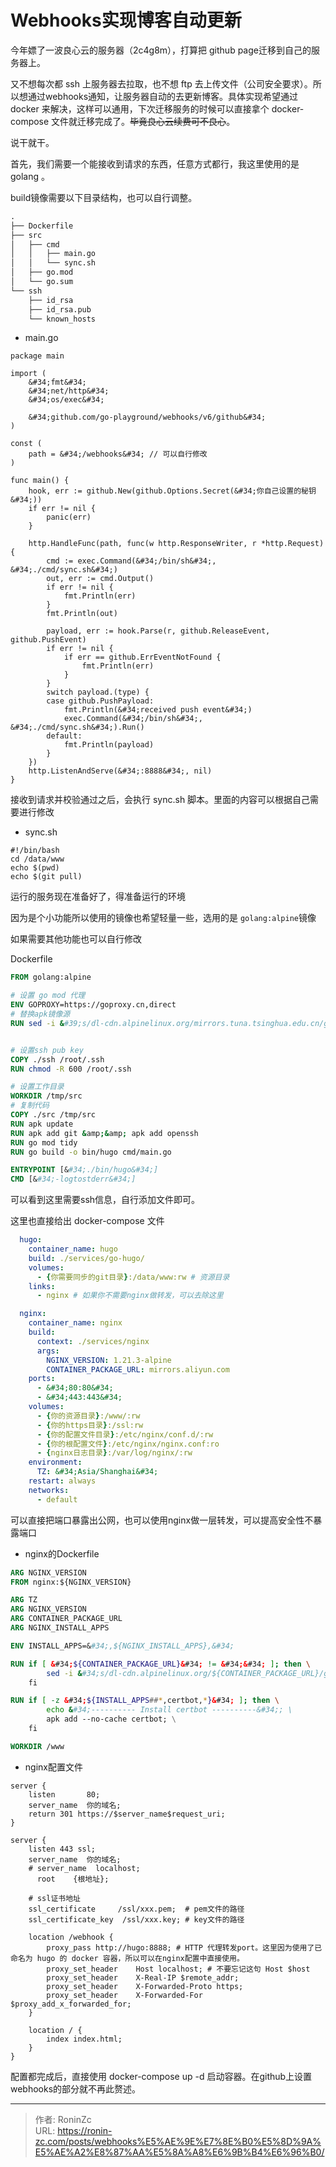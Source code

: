 # Webhooks实现博客自动更新




今年嫖了一波良心云的服务器（2c4g8m），打算把 github page迁移到自己的服务器上。

又不想每次都 ssh 上服务器去拉取，也不想 ftp 去上传文件（公司安全要求）。所以想通过webhooks通知，让服务器自动的去更新博客。具体实现希望通过 docker 来解决，这样可以通用，下次迁移服务的时候可以直接拿个 docker-compose 文件就迁移完成了。~~毕竟良心云续费可不良心~~。

说干就干。

首先，我们需要一个能接收到请求的东西，任意方式都行，我这里使用的是 golang 。

build镜像需要以下目录结构，也可以自行调整。

```tex
.
├── Dockerfile
├── src
│   ├── cmd
│   │   ├── main.go
│   │   └── sync.sh
│   ├── go.mod
│   └── go.sum
└── ssh
    ├── id_rsa
    ├── id_rsa.pub
    └── known_hosts
```

* main.go

```golang
package main

import (
	&#34;fmt&#34;
	&#34;net/http&#34;
	&#34;os/exec&#34;

	&#34;github.com/go-playground/webhooks/v6/github&#34;
)

const (
	path = &#34;/webhooks&#34; // 可以自行修改
)

func main() {
	hook, err := github.New(github.Options.Secret(&#34;你自己设置的秘钥&#34;))
	if err != nil {
		panic(err)
	}

	http.HandleFunc(path, func(w http.ResponseWriter, r *http.Request) {
		cmd := exec.Command(&#34;/bin/sh&#34;, &#34;./cmd/sync.sh&#34;)
		out, err := cmd.Output()
		if err != nil {
			fmt.Println(err)
		}
		fmt.Println(out)

		payload, err := hook.Parse(r, github.ReleaseEvent, github.PushEvent)
		if err != nil {
			if err == github.ErrEventNotFound {
				fmt.Println(err)
			}
		}
		switch payload.(type) {
		case github.PushPayload:
			fmt.Println(&#34;received push event&#34;)
			exec.Command(&#34;/bin/sh&#34;, &#34;./cmd/sync.sh&#34;).Run()
		default:
			fmt.Println(payload)
		}
	})
	http.ListenAndServe(&#34;:8888&#34;, nil)
}

```

接收到请求并校验通过之后，会执行 sync.sh 脚本。里面的内容可以根据自己需要进行修改

* sync.sh

```shell
#!/bin/bash
cd /data/www
echo $(pwd)
echo $(git pull)
```

运行的服务现在准备好了，得准备运行的环境

因为是个小功能所以使用的镜像也希望轻量一些，选用的是 ```golang:alpine```镜像

如果需要其他功能也可以自行修改

Dockerfile

```dockerfile
FROM golang:alpine

# 设置 go mod 代理
ENV GOPROXY=https://goproxy.cn,direct
# 替换apk镜像源
RUN sed -i &#39;s/dl-cdn.alpinelinux.org/mirrors.tuna.tsinghua.edu.cn/g&#39; /etc/apk/repositories


# 设置ssh pub key
COPY ./ssh /root/.ssh
RUN chmod -R 600 /root/.ssh

# 设置工作目录
WORKDIR /tmp/src
# 复制代码
COPY ./src /tmp/src
RUN apk update
RUN apk add git &amp;&amp; apk add openssh
RUN go mod tidy
RUN go build -o bin/hugo cmd/main.go 

ENTRYPOINT [&#34;./bin/hugo&#34;]
CMD [&#34;-logtostderr&#34;]
```

可以看到这里需要ssh信息，自行添加文件即可。

这里也直接给出 docker-compose 文件

```yaml
  hugo:
    container_name: hugo
    build: ./services/go-hugo/
    volumes:
      - {你需要同步的git目录}:/data/www:rw # 资源目录
    links: 
      - nginx # 如果你不需要nginx做转发，可以去除这里

  nginx:
    container_name: nginx
    build:
      context: ./services/nginx
      args:
        NGINX_VERSION: 1.21.3-alpine
        CONTAINER_PACKAGE_URL: mirrors.aliyun.com
    ports:
      - &#34;80:80&#34;
      - &#34;443:443&#34;
    volumes:
      - {你的资源目录}:/www/:rw
      - {你的https目录}:/ssl:rw
      - {你的配置文件目录}:/etc/nginx/conf.d/:rw
      - {你的根配置文件}:/etc/nginx/nginx.conf:ro
      - {nginx日志目录}:/var/log/nginx/:rw
    environment:
      TZ: &#34;Asia/Shanghai&#34;
    restart: always
    networks:
      - default


```

可以直接把端口暴露出公网，也可以使用nginx做一层转发，可以提高安全性不暴露端口

* nginx的Dockerfile

```dockerfile
ARG NGINX_VERSION
FROM nginx:${NGINX_VERSION}

ARG TZ
ARG NGINX_VERSION
ARG CONTAINER_PACKAGE_URL
ARG NGINX_INSTALL_APPS

ENV INSTALL_APPS=&#34;,${NGINX_INSTALL_APPS},&#34;

RUN if [ &#34;${CONTAINER_PACKAGE_URL}&#34; != &#34;&#34; ]; then \
        sed -i &#34;s/dl-cdn.alpinelinux.org/${CONTAINER_PACKAGE_URL}/g&#34; /etc/apk/repositories; \
    fi

RUN if [ -z &#34;${INSTALL_APPS##*,certbot,*}&#34; ]; then \
        echo &#34;---------- Install certbot ----------&#34;; \
        apk add --no-cache certbot; \
    fi

WORKDIR /www

```

* nginx配置文件

```nginx
server {
    listen       80;
    server_name  你的域名;
    return 301 https://$server_name$request_uri;
}

server {
    listen 443 ssl;
    server_name  你的域名;
    # server_name  localhost;
	  root    {根地址};

    # ssl证书地址
    ssl_certificate     /ssl/xxx.pem;  # pem文件的路径
    ssl_certificate_key  /ssl/xxx.key; # key文件的路径

    location /webhook {
        proxy_pass http://hugo:8888; # HTTP 代理转发port。这里因为使用了已命名为 hugo 的 docker 容器，所以可以在nginx配置中直接使用。
        proxy_set_header    Host localhost; # 不要忘记这句 Host $host
        proxy_set_header    X-Real-IP $remote_addr;
        proxy_set_header    X-Forwarded-Proto https;
        proxy_set_header    X-Forwarded-For $proxy_add_x_forwarded_for;
    }

    location / {
        index index.html;
    }
}
```

配置都完成后，直接使用 docker-compose up -d 启动容器。在github上设置webhooks的部分就不再此赘述。

---

> 作者: RoninZc  
> URL: https://ronin-zc.com/posts/webhooks%E5%AE%9E%E7%8E%B0%E5%8D%9A%E5%AE%A2%E8%87%AA%E5%8A%A8%E6%9B%B4%E6%96%B0/  

